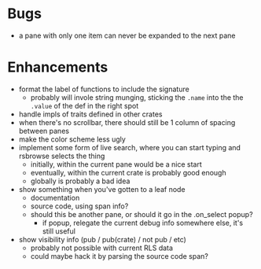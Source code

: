 # Bugs
* a pane with only one item can never be expanded to the next pane

# Enhancements
* format the label of functions to include the signature
    * probably will invole string munging, sticking the `.name` into the the `.value` of the def in the right spot
* handle impls of traits defined in other crates
* when there's no scrollbar, there should still be 1 column of spacing between panes
* make the color scheme less ugly
* implement some form of live search, where you can start typing and rsbrowse selects the thing
    * initially, within the current pane would be a nice start
    * eventually, within the current crate is probably good enough
    * globally is probably a bad idea
* show something when you've gotten to a leaf node
    * documentation
    * source code, using span info?
    * should this be another pane, or should it go in the .on_select popup?
        * if popup, relegate the current debug info somewhere else, it's still useful
* show visibility info (pub / pub(crate) / not pub / etc)
    * probably not possible with current RLS data
    * could maybe hack it by parsing the source code span?
